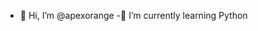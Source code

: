 - 👋 Hi, I’m @apexorange
-🌱 I’m currently learning Python


<!---
apexorange/apexorange is a ✨ special ✨ repository because its `README.md` (this file) appears on your GitHub profile.
You can click the Preview link to take a look at your changes.
--->
